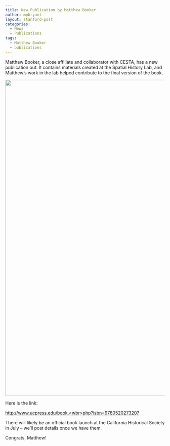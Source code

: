 ```yaml
---
title: New Publication by Matthew Booker
author: mpbryant
layout: stanford-post
categories:
  - News
  - Publications
tags:
  - Matthew Booker
  - publications
---
```

Matthew Booker, a close affiliate and collaborator with CESTA, has a new publication out. It contains materials created at the Spatial History Lab, and Matthew&#8217;s work in the lab helped contribute to the final version of the book.

[<img class="aligncenter size-full wp-image-561" title="9780520273207" src="https://cesta.stanford.edu/wp-content/uploads/2013/04/9780520273207.jpg" alt="" width="666" height="1000" />][1]

Here is the link:

<a href="http://www.ucpress.edu/book.php?isbn=9780520273207" target="_blank">http://www.ucpress.edu/book.<wbr>php?isbn=9780520273207</wbr></a>

There will likely be an official book launch at the California Historical Society in July &#8211; we&#8217;ll post details once we have them.

Congrats, Matthew!

 [1]: https://cesta.stanford.edu/wp-content/uploads/2013/04/9780520273207.jpg
